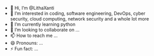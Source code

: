 - 👋 Hi, I’m @LithaXanti
- 👀 I’m interested in coding, software engineering, DevOps, cyber security, cloud computing, network security and a whole lot more
- 🌱 I’m currently learning python
- 💞️ I’m looking to collaborate on ...
- 📫 How to reach me ...
- 😄 Pronouns: ...
- ⚡ Fun fact: ...

<!---
LithaXanti/LithaXanti is a ✨ special ✨ repository because its `README.md` (this file) appears on your GitHub profile.
You can click the Preview link to take a look at your changes.
--->
